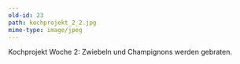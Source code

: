 ```yaml
---
old-id: 23
path: kochprojekt_2_2.jpg
mime-type: image/jpeg
---
```

Kochprojekt Woche 2:
Zwiebeln und Champignons werden gebraten.
